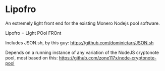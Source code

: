 # Lipofro
An extremely light front end for the existing Monero Nodejs pool software. 

Lipofro = LIght POol FROnt

Includes JSON.sh, by this guy: https://github.com/dominictarr/JSON.sh

Depends on a running instance of any variation of the NodeJS cryptonote pool, most based on this:
https://github.com/zone117x/node-cryptonote-pool
